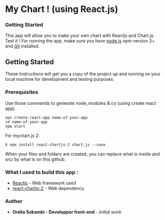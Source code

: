 # My Chart ! (using React.js)

### Getting Started

This app will allow you to make your own chart with Reactjs and Chart.js. Test it !
For running the app, make sure you have [node.js](https://nodejs.org/en/) npm version 3+ and [Git](https://git-scm.com/) installed.

## Getting Started
These instructions will get you a copy of the project up and running on your local machine for development and testing purposes.

### Prerequisites

Use those commands to generate node_modules & co (using create react app).
```
npx create-react-app name-of-your-app
cd name-of-your-app
npm start
```

For mychart.js 2:
```
$ npm install react-chartjs-2 chart.js --save
```

When your files and folders are created, you can replace what is inside and src/ by what is on this github.

### What I used to build this app :
* [Reactjs](https://reactjs.org/) - Web framework used
*  [react-chartjs-2](https://github.com/jerairrest/react-chartjs-2) - Web dependency

### Author
* **Orélia Sokambi - Developper front-end** - *Initial work*




